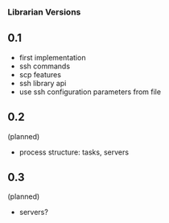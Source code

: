 ### Librarian Versions

## 0.1

- first implementation
- ssh commands
- scp features
- ssh library api
- use ssh configuration parameters from file

## 0.2

(planned)

- process structure: tasks, servers

## 0.3

(planned)

- servers?